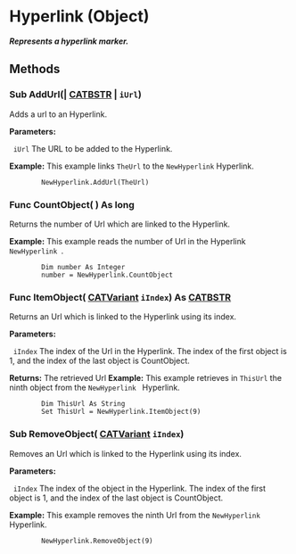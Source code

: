 # Hyperlink (Object)

**_Represents a hyperlink marker._**

## Methods

### Sub **AddUrl**(| [CATBSTR](../System/typedef_CATBSTR_8129.md) | `iUrl`)

   Adds a url to an Hyperlink.

**Parameters:**

` iUrl`      The URL to be added to the Hyperlink.

**Example:**      This example links `TheUrl` to the `NewHyperlink` Hyperlink.

```VBScript
        NewHyperlink.AddUrl(TheUrl)

```

### Func **CountObject**( ) As long

   Returns the number of Url which are linked to the Hyperlink.

**Example:**      This example reads the number of Url in the Hyperlink `NewHyperlink `.

```VBScript
        Dim number As Integer
        number = NewHyperlink.CountObject

```

### Func **ItemObject**( [CATVariant](../System/typedef_CATVariant_20656.md)  `iIndex`) As [CATBSTR](../System/typedef_CATBSTR_8129.md)

   Returns an Url which is linked to the Hyperlink using its index.

**Parameters:**

` iIndex`      The index of the Url in the Hyperlink. The index of the first object is 1, and the index of the last object is CountObject.

**Returns:**      The retrieved Url  **Example:**      This example retrieves in `ThisUrl` the ninth object from the `NewHyperlink ` Hyperlink.

```VBScript
        Dim ThisUrl As String
        Set ThisUrl = NewHyperlink.ItemObject(9)

```

### Sub **RemoveObject**( [CATVariant](../System/typedef_CATVariant_20656.md)  `iIndex`)

   Removes an Url which is linked to the Hyperlink using its index.

**Parameters:**

` iIndex`      The index of the object in the Hyperlink. The index of the first object is 1, and the index of the last object is CountObject.

**Example:**      This example removes the ninth Url from the `NewHyperlink ` Hyperlink.

```VBScript
        NewHyperlink.RemoveObject(9)

```